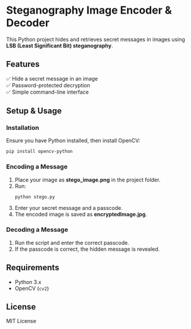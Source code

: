 # **Steganography Image Encoder & Decoder**  

This Python project hides and retrieves secret messages in images using **LSB (Least Significant Bit) steganography**.  

## **Features**  
✅ Hide a secret message in an image  
✅ Password-protected decryption  
✅ Simple command-line interface  

## **Setup & Usage**  

### **Installation**  
Ensure you have Python installed, then install OpenCV:  
```bash
pip install opencv-python
```

### **Encoding a Message**  
1. Place your image as **stego_image.png** in the project folder.  
2. Run:  
   ```bash
   python stego.py
   ```  
3. Enter your secret message and a passcode.  
4. The encoded image is saved as **encryptedImage.jpg**.  

### **Decoding a Message**  
1. Run the script and enter the correct passcode.  
2. If the passcode is correct, the hidden message is revealed.  

## **Requirements**  
- Python 3.x  
- OpenCV (`cv2`)  

## **License**  
MIT License  
